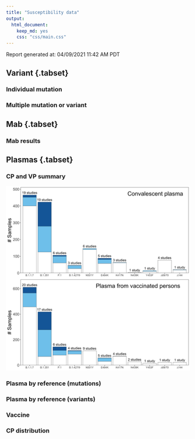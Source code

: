 ```yaml
---
title: "Susceptibility data"
output:
  html_document:
    keep_md: yes
    css: "css/main.css"
---
```


Report generated at: 04/09/2021 11:42 AM PDT



## Variant {.tabset}

### Individual mutation
<!--html_preserve--><div id="htmlwidget-564c2b056aa924404d58" style="width:100%;height:auto;" class="datatables html-widget"></div>
<script type="application/json" data-for="htmlwidget-564c2b056aa924404d58">{"x":{"filter":"none","extensions":["Buttons"],"data":[["S:501Y","S:484K","S:417N","S:417V","S:384A","S:452K","S:494D","S:486L","S:417T","S:982A","S:681H","S:18F","S:144del","S:1118H","S:570D","S:716I","S:246I","S:215G","S:80A","S:701V","20A.EU2","S:69del","S:453F","S:484Q","S:484P","S:494P","S:446V","S:384L","S:439K","S:456V","S:456K","S:796H","S:477R","S:452R","S:478I","S:444N","S:450D","S:486S","S:456A","S:485R","S:345A","S:345N","S:345S","S:346G","S:352D","S:441R","S:444E","S:446D","S:450K","S:450Y","S:477G","S:484G","S:486Y","S:499L","S:490S","S:484D","S:440K","S:475V","S:346S","S:483A","S:476S","S:367F","S:409E","S:354D","S:435S","S:458R","S:472V","S:519P","S:341I","S:359N","S:408I","S:321L","S:348T","S:378R","S:508H","S:490L","S:222V","S:455F","S:444Q","S:486V","S:445A","S:493K","S:417E","S:444T","S:493R","S:583D","S:655Y","S:1163Y","S:445E","S:445L","S:487R","S:485D","S:456R","S:475R","S:486R","S:494R","S:406W","S:483I","S:1229I","S:346K","S:537R","S:501T","S:486K","S:936Y","S:5F","S:831V","S:943T","S:483F","S:479S","S:484A","S:444R","S:445G","S:445I","S:445K","S:446S","S:455I","S:455R","S:475D","S:476A","S:493L","S:503F","S:460T","S:493E","S:692V","S:1147L","S:149Q","S:8V","S:8W","S:17Q","S:49Y","S:61Q","S:74K","S:74Q","S:145del","S:149H","S:165Q","S:234Q","S:282Q","S:331Q","S:338L","S:354K","S:414E","S:458N","S:468F","S:468T","S:519Q","S:520S","S:522S","S:522V","S:603Q","S:1237I","S:1263L","S:239K","S:845S","S:879S","S:939F","S:615L","S:616Q","S:657Q","S:709Q","S:839E","S:943R","S:1098Q","S:1124V","S:1134Q","S:1158Q","S:1173Q","S:1194Q","S:340A","S:682W","S:1128F","S:420T","S:460K","S:460S","S:440D","S:489H","S:483K","S:334K","S:335F","S:337H","S:337L","S:337R","S:337S","S:337T","S:339D","S:340K","S:340G","S:344S","S:354S","S:417R","S:436R","S:440A","S:444A","S:449N","S:373F","S:20N","S:26S","S:190S","S:12P","S:136Y","S:19A","S:147T","S:246A","S:138Y","S:146Y","S:486A","S:484V","S:490K","S:392A","S:378N","S:420R","S:253G","S:253Y"],[148,88,63,36,36,36,36,24,24,20,20,20,20,20,20,20,20,20,20,20,20,15,14,9,9,6,6,4,3,3,3,3,2,2,2,2,2,2,2,2,2,2,2,2,2,2,2,2,2,2,2,2,2,2,1,1,0,0,0,0,0,0,0,0,0,0,0,0,0,0,0,0,0,0,0,0,0,0,0,0,0,0,0,0,0,0,0,0,0,0,0,0,0,0,0,0,0,0,0,0,0,0,0,0,0,0,0,0,0,0,0,0,0,0,0,0,0,0,0,0,0,0,0,0,0,0,0,0,0,0,0,0,0,0,0,0,0,0,0,0,0,0,0,0,0,0,0,0,0,0,0,0,0,0,0,0,0,0,0,0,0,0,0,0,0,0,0,0,0,0,0,0,0,0,0,0,0,0,0,0,0,0,0,0,0,0,0,0,0,0,0,0,0,0,0,0,0,0,0,0,0,0,0,0,0,0,0,0,0,0,0,0,0],[116,57,71,0,0,0,0,0,0,27,22,22,22,22,22,22,22,22,22,22,5,11,15,0,0,0,0,0,26,0,0,0,15,0,0,0,0,0,0,0,0,0,0,0,0,0,0,0,0,0,0,0,0,0,0,0,15,15,15,1,1,1,1,1,1,1,1,1,1,1,1,1,1,1,1,0,0,0,0,0,0,0,0,0,0,0,0,0,0,0,0,0,0,0,0,0,0,0,0,0,0,0,0,0,0,0,0,0,0,0,0,0,0,0,0,0,0,0,0,0,0,0,0,0,0,0,0,0,0,0,0,0,0,0,0,0,0,0,0,0,0,0,0,0,0,0,0,0,0,0,0,0,0,0,0,0,0,0,0,0,0,0,0,0,0,0,0,0,0,0,0,0,0,0,0,0,0,0,0,0,0,0,0,0,0,0,0,0,0,0,0,0,0,0,0,0,0,0,0,0,0,0,0,0,0,0,0,0,0,0,0,0,0],[51,58,38,0,0,0,0,7,3,16,21,16,16,16,16,16,12,12,12,12,11,1,18,8,0,16,12,4,20,2,1,0,0,14,13,5,4,2,1,0,0,0,0,0,0,0,0,0,0,0,0,0,0,0,13,4,14,5,4,7,7,4,3,3,2,2,2,2,2,2,2,1,1,1,1,11,10,10,10,10,9,8,8,7,6,4,4,4,4,4,4,4,4,4,4,4,4,3,3,3,3,3,3,2,2,2,2,2,2,2,2,2,2,2,2,2,2,2,2,2,2,2,2,2,2,1,1,1,1,1,1,1,1,1,1,1,1,1,1,1,1,1,1,1,1,1,1,1,1,1,1,1,1,1,1,1,1,1,1,1,1,1,1,1,1,1,1,1,1,1,1,1,1,1,1,1,1,1,1,1,1,1,1,1,1,1,1,1,1,1,1,0,0,0,0,0,0,0,0,0,0,0,0,0,0,0,0,0,0,0,0,0,0],[17,16,14,3,1,1,1,3,3,9,11,9,9,9,9,8,6,6,6,5,5,4,5,3,0,6,7,4,16,1,0,3,0,5,8,2,0,0,0,2,0,0,0,0,0,0,0,0,0,0,0,0,0,0,3,1,2,5,2,8,7,7,4,4,8,8,8,8,4,4,4,4,4,4,4,6,3,3,1,0,2,1,0,1,2,3,3,3,2,2,0,0,0,0,0,0,0,7,4,3,0,0,0,10,8,8,8,3,2,1,1,1,1,1,1,1,1,1,1,1,1,0,0,0,0,4,4,4,4,4,4,4,4,4,4,4,4,4,4,4,4,4,4,4,4,4,4,4,4,4,4,4,4,4,4,4,4,4,4,4,4,4,4,4,4,4,4,4,0,0,0,0,0,0,0,0,0,0,0,0,0,0,0,0,0,0,0,0,0,0,0,2,2,2,1,1,1,1,1,1,1,1,1,1,1,0,0,0,0,0,0,0,0],[141,146,112,10,8,8,8,15,8,44,66,49,47,44,44,43,32,32,32,31,37,10,57,13,0,40,39,17,78,3,4,9,27,45,49,17,19,12,4,2,10,10,10,10,10,10,10,10,10,10,10,10,10,10,33,16,36,36,23,24,23,19,16,15,26,26,26,26,14,14,14,13,13,13,13,36,23,20,18,16,19,14,15,10,26,12,12,12,6,6,12,9,9,9,9,9,5,18,15,6,4,4,4,28,26,26,26,5,4,13,3,3,3,3,3,3,3,3,3,3,3,3,3,2,2,14,13,13,13,13,13,13,13,13,13,13,13,13,13,13,13,13,13,13,13,13,13,13,13,13,13,13,13,13,13,13,13,13,13,13,13,13,13,13,13,13,13,13,2,2,2,2,2,2,1,1,1,1,1,1,1,1,1,1,1,1,1,1,1,1,1,2,2,2,8,6,6,6,5,5,4,4,4,4,3,3,2,2,1,1,1,1,1]],"container":"<table class=\"display\">\n  <thead>\n    <tr>\n      <th>Variant.name<\/th>\n      <th>CP<\/th>\n      <th>VP<\/th>\n      <th>mAbs.phase3<\/th>\n      <th>mAbs.structure<\/th>\n      <th>other.mAbs<\/th>\n    <\/tr>\n  <\/thead>\n<\/table>","options":{"pageLength":20,"dom":"Bfrtip","buttons":["copy","csv","excel","print"],"columnDefs":[{"className":"dt-right","targets":[1,2,3,4,5]}],"order":[],"autoWidth":false,"orderClasses":false,"lengthMenu":[10,20,25,50,100]}},"evals":[],"jsHooks":[]}</script><!--/html_preserve-->

### Multiple mutation or variant
<!--html_preserve--><div id="htmlwidget-1781cd04627fef27fb37" style="width:100%;height:auto;" class="datatables html-widget"></div>
<script type="application/json" data-for="htmlwidget-1781cd04627fef27fb37">{"x":{"filter":"none","extensions":["Buttons"],"data":[["B.1.1.7","B.1.351","B.1.351 RBD","P.1","S:69del+70del","B.1.429","S:614G","S:242del+243del+244del","S:444T+445S+446T","S:455Y+456L","S:470N+471V+472P","B.1.1.7 +S:484K","S:484K+501Y","S:69del+70del+501Y+681H","Mink Cluster 5","S:69del+70del+501Y","S:69del+70del+453F","PT188_EM","S:69del+70del+501Y+570D","COH.20G/677H","B.1.351 :-18F-244del-246I","B.1.351 :-18F-242del-243del-244del-246I","P.2","S:69del+70del+796H","S:477N+514F","S:345A+517R","SARS-CoV","S:446P+456V+484P","B.1.1.298","B.1.351 :-246I","B.1.351 :-18F-246I","WIV1","B.1.351 :-18F-215G","B.1.1.50 +S:681H","S:417N+501Y","S:417N+484K","B.1.526","S:69del+70del+439K","S:80A+215G+484K+501Y+701V","S:145del+408I","S:417T+484K+501Y","S:417T+484K","S:261D+453F","S:354K+95I","S:354D+364Y","B.1.1.7 S1","S:453F+498H","S:69del+70del+453F+486L+501T+1229I","S:439K+1121L","S:475V+261D","S:490L+779H","S:324G+325D"],[475,423,169,106,77,46,44,42,36,36,36,20,19,18,18,15,15,15,10,10,7,6,5,3,2,2,1,1,0,0,0,0,0,0,0,0,0,0,0,0,0,0,0,0,0,0,0,0,0,0,0,0],[611,418,66,144,22,115,71,42,0,0,0,58,54,13,0,31,11,0,15,5,39,39,29,0,0,0,63,0,26,24,24,24,23,18,10,10,0,0,0,0,0,0,0,0,0,0,0,0,0,0,0,0],[67,61,26,25,20,9,6,16,0,0,0,0,5,2,2,15,4,0,0,2,0,0,0,0,0,0,0,0,0,4,0,0,0,0,0,0,3,3,2,1,1,1,1,1,1,1,1,1,0,0,0,0],[26,15,9,3,14,3,4,8,1,1,1,0,2,0,0,6,4,0,0,0,1,1,0,3,0,0,0,0,0,0,0,0,0,0,0,0,0,0,0,4,0,0,0,0,0,0,0,0,2,2,2,1],[228,142,113,47,70,39,40,43,8,8,8,0,18,2,2,47,13,4,0,2,3,3,0,9,10,10,0,0,0,9,0,0,0,0,0,0,5,3,2,13,2,2,1,1,1,1,1,1,2,2,2,8]],"container":"<table class=\"display\">\n  <thead>\n    <tr>\n      <th>Variant.name<\/th>\n      <th>CP<\/th>\n      <th>VP<\/th>\n      <th>mAbs.phase3<\/th>\n      <th>mAbs.structure<\/th>\n      <th>other.mAbs<\/th>\n    <\/tr>\n  <\/thead>\n<\/table>","options":{"pageLength":20,"dom":"Bfrtip","buttons":["copy","csv","excel","print"],"columnDefs":[{"className":"dt-right","targets":[1,2,3,4,5]}],"order":[],"autoWidth":false,"orderClasses":false,"lengthMenu":[10,20,25,50,100]}},"evals":[],"jsHooks":[]}</script><!--/html_preserve-->

## Mab {.tabset}

### Mab results
<!--html_preserve--><div id="htmlwidget-caf16c5c8894bc7cd633" style="width:100%;height:auto;" class="datatables html-widget"></div>
<script type="application/json" data-for="htmlwidget-caf16c5c8894bc7cd633">{"x":{"filter":"none","extensions":["Buttons"],"data":[["Casirivimab","Imdevimab","Etesevimab","Casirivimab/Imdevimab","Sotrovimab","Bamlanivimab","Bamlanivimab/Etesevimab","Cilgavimab","Tixagevimab","Cilgavimab/Tixagevimab","Vir-7831","REGN10989/10987","CAS","IMD","BRII-196","BRII-198","BRII-196/BRII-198","Regdanvimab","C135","C144","JMB2002","C144+C135","ADG20","P2C-1F11","B38","P2B-2F6","H014","S2E12","C121","S2M11","COVA1-16","Vir-7831+S2E12","P2B-1G5","BD-368-2","P5A-3C8","A19-46.1","A19-61.1","A23-58.1","B1-182.1","P22A-1D1","P5A-1B9","P5A-1D2","2-4","2-43","S2X259","S2H58","COVA2-04","DH1047","S2H14","COVA2-39","BD-629","S2D106","S2D19","S2D32","S2D8","S2D97","S2H7","S2H70","S2H71","S2H94","S2H97","S2N12","S2N22","S2N28","S2X128","S2X30","S2X305","S2X58","S2X608","S2X609","S2X615","S2X619","S2X35","CV30","CV2-75","CV3-1","S2D65","S2E11","S2E13","S2E16","S2E23","S2H19","S2H90","S2K15","S2K21","S2K30","S2K63v2","S2L17","S2L49","S2X16","S2X192","S2X227","S2X246","S2X324","S2X450","S2X475","S2X607","S2X613","S2X620","CV07-270","CC12.3","CC12.1","4A8","4-8","S2M28","S2X28","S2X333","S2L50","S2L26","S2X107","S2X124","S2X158","S2X303","H4","157","247","261-262","AB35","CA1","H00S022","X503","1B07","REGN10989","2B04","2H04","SARS2-01","SARS2-02","SARS2-07","SARS2-16","SARS2-19","SARS2-32","SARS2-38","5-24","5-7","2-17","4-19","REGN10989/10934","1-57","2-36","2-7","COVA1-18","910-30","1-20","2-15","2-30","2-38","4-20","REGN10985","COVA2-07","COVA1-12","COVA1-21","COVA2-17","COVA2-02","COVA2-29","C601","C602","C603","C613","C614","C627","C628","C643","C653","C660","C663","C666","C669","C670","C671","C675","C682","COV2-2072","COV2-3025","REGN10934","SARS2-10","SARS2-3","SARS2-31","SARS2-44","COV2-2381","COVOX-40","COV2-2676","COVA2-15","S2L28","DH1041","COV2-2165","COV2-2832","DH1042","DH1043","Vir-7832","4-18","COV2-2050","COV2-2082","COVOX-384","COV2-2479","COV2-2489","ADG10","ADG30","AZD7442","CQ012","CQ016","CQ024","CQ028","CQ045","CQ046","mAb102","CV05-163","B07","C14","CC6.29","CQ026","CQ038","I14","J08"],[172,169,167,120,81,70,54,39,39,36,28,24,2,1,20,20,8,1,71,52,12,10,3,109,88,88,82,76,67,58,35,27,27,24,23,22,22,22,22,22,22,22,20,20,12,8,7,6,6,4,4,3,3,3,3,3,3,3,3,3,3,3,3,3,3,3,3,3,3,3,3,3,2,2,2,2,2,2,2,2,2,2,2,2,2,2,2,2,2,2,2,2,2,2,2,2,2,2,2,1,1,1,46,26,9,9,5,2,1,1,1,1,1,88,82,82,82,82,82,82,82,34,32,29,29,29,29,29,29,29,29,29,26,25,24,23,22,21,21,21,21,20,20,20,20,20,20,20,16,15,15,15,12,12,11,11,11,11,11,11,11,11,11,11,11,11,11,11,11,11,11,10,10,10,10,10,10,10,9,9,8,7,7,6,6,6,6,6,6,5,5,5,5,4,4,3,3,3,2,2,2,2,2,2,2,1,1,1,1,1,1,1,1],["Phase 3","Phase 3","Phase 3","Phase 3","Phase 3","Phase 3","Phase 3","Phase 3","Phase 3","Phase 3","Phase 3","Phase 3","Phase 3","Phase 3","Phase 3","Phase 3","Phase 3","Phase 3","Phase 1","Phase 1","Phase 1","Phase 1","Phase 1","","","","","","","","","","","","","","","","","","","","","","","","","","","","","","","","","","","","","","","","","","","","","","","","","","","","","","","","","","","","","","","","","","","","","","","","","","","","","","","","","","","","","","","","","","","","","","","","","","","","","","","","","","","","","","","","","","","","","","","","","","","","","","","","","","","","","","","","","","","","","","","","","","","","","","","","","","","","","","","","","","","","","","","","","","","","","","","","","","","","","","","","","","","","","",""],["RBD","RBD","RBD","RBD","RBD","RBD","RBD","RBD","RBD","RBD","RBD","RBD","RBD","RBD","","","","","RBD","RBD","RBD","RBD","","RBD","RBD","RBD","RBD","RBD","RBD","RBD","RBD","RBD","RBD","RBD","RBD","RBD","RBD","RBD","RBD","RBD","RBD","RBD","RBD","RBD","RBD","RBD","RBD","RBD","RBD","RBD","RBD","RBD","RBD","RBD","RBD","RBD","RBD","RBD","RBD","RBD","RBD","RBD","RBD","RBD","RBD","RBD","RBD","RBD","RBD","RBD","RBD","RBD","RBD","RBD","RBD","RBD","RBD","RBD","RBD","RBD","RBD","RBD","RBD","RBD","RBD","RBD","RBD","RBD","RBD","RBD","RBD","RBD","RBD","RBD","RBD","RBD","RBD","RBD","RBD","RBD","RBD","RBD","NTD","NTD","NTD","NTD","NTD","NTD","NTD","NTD","NTD","NTD","NTD","","","","","","","","","","","","","","","","","","","","","","","","","","","","","","","","","","","","","","","","","","","","","","","","","","","","","","","","","","","","","","","","","","","","","","","","","","","","","","","","","","","","","","","","","","","","","","","","","","","",""],["6XDG","6XDG","7C01","6XDG","6WPS","7KMG","7KMG","7L7E","7L7D","7L7E","6WPS","6XDG","6XDG","6XDG","","","","7CM4","7K8Z","7K90","","7K8Z","","7CDI","7BZ5","7BWJ","7CAH","7K4N","7K8X","7K43","7JMW","7K4N","","7CHH","","","","","","","","","6XEY","","","","7JMO","7LD1","7JX3","7JMP","7CH5","","","","","","","","","","","","","","","","","","","","","","7JXE","6XE1","","","","","","","","","","","","","","","","","","","","","","","","","","6XKP","6XC4","6XC2","7C2L","","","","","","","","","","","","","","","","","","","","","","","","","","","","","","7L2F","","","","","","","","","7KS9","","","","","","","","","","","","","","","","","","","","","","","","","","","","","","","","","","","","","","","","","","7LAA","","","","","","","","","","","","","","","","","","","","","","7LOP","","","","","","",""]],"container":"<table class=\"display\">\n  <thead>\n    <tr>\n      <th>mab<\/th>\n      <th>results<\/th>\n      <th>avail<\/th>\n      <th>target<\/th>\n      <th>pdb<\/th>\n    <\/tr>\n  <\/thead>\n<\/table>","options":{"pageLength":20,"dom":"Bfrtip","buttons":["copy","csv","excel","print"],"columnDefs":[{"className":"dt-right","targets":1}],"order":[],"autoWidth":false,"orderClasses":false,"lengthMenu":[10,20,25,50,100]}},"evals":[],"jsHooks":[]}</script><!--/html_preserve-->

## Plasmas {.tabset}

### CP and VP summary

<img src="summary_files/figure-html/cpvp-1.png" width="960" />

### Plasma by reference (mutations)
<!--html_preserve--><div id="htmlwidget-c1b01a92590076b4070a" style="width:100%;height:auto;" class="datatables html-widget"></div>
<script type="application/json" data-for="htmlwidget-c1b01a92590076b4070a">{"x":{"filter":"none","extensions":["Buttons"],"data":[["E484K","E484K","E484K","E484K","E484K","E484K","E484K","E484K","E484K","E484K","E484K","E484K + N501Y","E484K + N501Y","E484K + N501Y","K417N","K417N","K417N","K417N","K417N","K417N","K417N","K417N","K417N + E484K + N501Y","K417N + E484K + N501Y","K417N + E484K + N501Y","K417N + E484K + N501Y","K417N + E484K + N501Y","K417N + E484K + N501Y","K417N + E484K + N501Y","K417N + E484K + N501Y","K417N + E484K + N501Y","K417N + E484K + N501Y","L452R","N439K","N439K","N439K","N439K","N501Y","N501Y","N501Y","N501Y","N501Y","N501Y","N501Y","N501Y","N501Y","N501Y","N501Y","N501Y","N501Y","N501Y","Y453F","Y453F","Y453F","∆144","∆144","∆144","∆69/70","∆69/70","∆69/70","∆69/70","∆69/70","∆69/70 + N501Y","∆69/70 + N501Y","∆69/70 + N501Y","∆69/70 + N501Y + A570D","∆69/70 + N501Y + A570D","∆69/70 + N501Y + Y453F","∆69/70 + N501Y + Y453F"],["BNT162b2","BNT162b2","BNT162b2","BNT162b2","CP","CP","CP","CP","CP","mRNA-1273","mRNA-1273","BNT162b2","BNT162b2","CP","BNT162b2","BNT162b2","BNT162b2","CP","CP","CP","mRNA-1273","mRNA-1273","AZD1222","BNT162b2","BNT162b2","CP","CP","CP","CP(6M)","CP(High Titer)","CP(Low Titer)","mRNA-1273","CP","BNT162b2","CP","mRNA-1273","mRNA-1273","BNT162b2","BNT162b2","BNT162b2","BNT162b2","CP","CP","CP","CP","CP","CP_acute","mRNA-1273","mRNA-1273","mRNA-1273","mRNA-1273","BNT162b2","CP","mRNA-1273","BNT162b2","CP","mRNA-1273","BNT162b2","CP","CP","CP","mRNA-1273","BNT162b2","CP","mRNA-1273","BNT162b2_1ds","CP","CP","mRNA-1273"],[2,1,3,6,1,17,10,6,23,10,8,4,20,6,23,4,10,17,20,24,11,12,1,17,4,12,36,22,37,6,5,11,0,4,3,11,11,5,4,10,20,19,11,18,18,24,16,14,11,11,12,4,10,11,10,18,12,10,3,18,20,12,20,15,11,15,10,12,11],[3,4,1,3,1,10,0,12,1,1,4,19,0,10,1,0,0,2,0,0,0,0,7,3,0,5,8,1,6,5,6,0,1,0,0,0,0,0,0,0,0,0,4,0,2,0,0,0,0,0,0,0,4,0,0,2,0,0,0,0,0,0,0,0,0,0,0,3,0],[0,0,0,1,2,3,0,2,0,0,0,1,0,3,0,0,0,0,0,0,0,0,5,0,0,2,1,0,2,9,6,0,1,0,0,0,0,0,0,0,0,0,0,0,0,0,0,0,0,0,0,0,0,0,0,0,0,0,0,0,0,0,0,0,0,0,0,0,0],["Jangra21","Tada21","Wang21","Wang21b","Greaney21","Jangra21","Tada21","Wang21b","Wang21f","Wang21","Wang21b","Chen21","Xie21b","Chen21","Chen21","Wang21","Wang21b","Chen21","Wang21b","Wang21f","Wang21","Wang21b","Madhi21","Liu21b","Wang21","Chen21","Wang21","Wang21f","Wang21","Wibmer21","Wibmer21","Wang21","Liu21","Wang21","Shen21","Shen21","Wang21","Tada21","Wang21","Wang21b","Xie21b","Edara21","Shen21","Tada21","Wang21b","Wang21f","Edara21","Edara21","Shen21","Wang21","Wang21b","Wang21","Hoffmann21b","Wang21","Wang21b","Wang21b","Wang21b","Wang21b","Kemp21","Tada21","Wang21b","Wang21b","Xie21b","Shen21","Shen21","Collier21","Collier21","Shen21","Shen21"],[4.3,4.3,1.9,2.8,9.4,2.7,1.6,4.2,1.1,1.6,2.7,4.2,1,5.7,0.9,0.6,0.7,0.6,0.9,0.5,0.7,1,6.6,2,2,2.6,2,1,1.9,6.6,6.8,1.7,9.9,0.8,1.1,1.1,0.8,1.1,1.8,1.5,0.8,0.7,2.2,0.7,1.3,0.8,0.7,0.9,0.8,1.5,0.8,0.6,1.9,0.8,1.2,1.4,1.2,1,0.8,1,1.1,0.8,0.8,0.8,0.7,0.5,0.8,1.7,1]],"container":"<table class=\"display\">\n  <thead>\n    <tr>\n      <th>Variant.name<\/th>\n      <th>Plasma<\/th>\n      <th>S<\/th>\n      <th>I<\/th>\n      <th>R<\/th>\n      <th>Reference<\/th>\n      <th>Median<\/th>\n    <\/tr>\n  <\/thead>\n<\/table>","options":{"pageLength":20,"dom":"Bfrtip","buttons":["copy","csv","excel","print"],"columnDefs":[{"className":"dt-right","targets":[2,3,4,6]}],"order":[],"autoWidth":false,"orderClasses":false,"lengthMenu":[10,20,25,50,100]}},"evals":[],"jsHooks":[]}</script><!--/html_preserve--><!--html_preserve--><div id="htmlwidget-a33ca7d7958587b4e2b5" style="width:100%;height:auto;" class="datatables html-widget"></div>
<script type="application/json" data-for="htmlwidget-a33ca7d7958587b4e2b5">{"x":{"filter":"none","extensions":["Buttons"],"data":[["E484K","E484K + N501Y","K417N","K417N + E484K + N501Y","K417N + E484K + N501Y","N501Y","N501Y","N501Y","N501Y","N501Y","N501Y","∆69/70","∆69/70"],["BNT162b2","BNT162b2","BNT162b2","BNT162b2","mRNA-1273","BNT162b2","BNT162b2","BNT162b2","Mild","Severe","mRNA-1273","Mild","Severe"],["Kuzmina21","Kuzmina21","Kuzmina21","Kuzmina21","Wu21","Kuzmina21","Xie21","Xie21","Rees-Spear21","Rees-Spear21","Wu21","Rees-Spear21","Rees-Spear21"],["3.4","3.8","1.1","4.5","2.7","1.1","0.5","0.5","<3.0","<3.0","0.9","<3.0","<3.0"],[10,10,10,10,8,10,3,5,16,18,8,18,18]],"container":"<table class=\"display\">\n  <thead>\n    <tr>\n      <th>Variant.name<\/th>\n      <th>Plasma<\/th>\n      <th>Reference<\/th>\n      <th>Fold<\/th>\n      <th>Samples<\/th>\n    <\/tr>\n  <\/thead>\n<\/table>","options":{"pageLength":20,"dom":"Bfrtip","buttons":["copy","csv","excel","print"],"columnDefs":[{"className":"dt-right","targets":4}],"order":[],"autoWidth":false,"orderClasses":false,"lengthMenu":[10,20,25,50,100]}},"evals":[],"jsHooks":[]}</script><!--/html_preserve-->

### Plasma by reference (variants)
<!--html_preserve--><div id="htmlwidget-c4521870fbed1f42a896" style="width:100%;height:auto;" class="datatables html-widget"></div>
<script type="application/json" data-for="htmlwidget-c4521870fbed1f42a896">{"x":{"filter":"none","extensions":["Buttons"],"data":[["B.1.1.7","B.1.1.7","B.1.1.7","B.1.1.7","B.1.1.7","B.1.1.7","B.1.1.7","B.1.1.7","B.1.1.7","B.1.1.7","B.1.1.7","B.1.1.7","B.1.1.7","B.1.1.7","B.1.1.7","B.1.1.7","B.1.1.7","B.1.1.7","B.1.1.7","B.1.1.7","B.1.1.7","B.1.1.7","B.1.1.7","B.1.1.7","B.1.1.7","B.1.1.7","B.1.1.7","B.1.1.7","B.1.1.7","B.1.1.7","B.1.1.7","B.1.1.7","B.1.1.7","B.1.1.7","B.1.1.7","B.1.1.7","B.1.1.7","B.1.1.7","B.1.1.7","B.1.1.7","B.1.1.7","B.1.1.7","B.1.1.7","B.1.1.7","B.1.1.7","B.1.1.7","B.1.1.7","B.1.1.7","B.1.1.7","B.1.1.7","B.1.1.7","B.1.1.7","B.1.1.7","B.1.351","B.1.351","B.1.351","B.1.351","B.1.351","B.1.351","B.1.351","B.1.351","B.1.351","B.1.351","B.1.351","B.1.351","B.1.351","B.1.351","B.1.351","B.1.351","B.1.351","B.1.351","B.1.351","B.1.351","B.1.351","B.1.351","B.1.351","B.1.351","B.1.351","B.1.351","B.1.351","B.1.351","B.1.351","B.1.351","B.1.351","B.1.351","B.1.351","B.1.351","B.1.351","B.1.351","B.1.351","B.1.351","B.1.351","B.1.351","B.1.351","B.1.351","B.1.351","B.1.351","B.1.351","B.1.351","B.1.351","B.1.351","B.1.351","B.1.351","B.1.351","B.1.351","B.1.427/9","B.1.427/9","B.1.427/9","B.1.427/9","B.1.427/9","B.1.427/9","B.1.427/9","B.1.427/9","B.1.427/9","B.1.427/9","B.1.427/9","B.1.427/9","P.1","P.1","P.1","P.1","P.1","P.1","P.1","P.1","P.1","P.1","P.1","P.1","P.1","P.1","P.1","P.1"],["AZD1222","BBIBP-CorV","BNT162b2","BNT162b2","BNT162b2","BNT162b2","BNT162b2","BNT162b2","BNT162b2","BNT162b2","BNT162b2","BNT162b2","BNT162b2_1ds","BNT162b2_2ds","BNT162b2_W2","BNT162b2_W3","BNT162b2_W4","BNT162b2_W5","BNT162b2_W6","BNT162b2_infected","BNT162b2_one_dose","CP","CP","CP","CP","CP","CP","CP","CP","CP","CP","CP","CP","CP","CP","CP","CP","CP","CP(8M)","CP_M3","CP_M6","CP_M9","CP_acute","CoronaVac","IVIG","IVIG","NVX-CoV","mRNA-1273","mRNA-1273","mRNA-1273","mRNA-1273","mRNA-1273","mRNA-1273","AZD1222","AZD1222","BBIBP-CorV","BNT162b2","BNT162b2","BNT162b2","BNT162b2","BNT162b2","BNT162b2","BNT162b2","BNT162b2","BNT162b2","BNT162b2","BNT162b2","BNT162b2_W2","BNT162b2_W3","BNT162b2_W4","BNT162b2_W5","BNT162b2_W6","BNT162b2_infected","BNT162b2_one_dose","CP","CP","CP","CP","CP","CP","CP","CP","CP","CP","CP","CP","CP","CP","CP","CP","CP","CP(8M)","CP(High Titer)","CP(Low Titer)","CP_M3","CP_M6","CP_M9","CoronaVac","IVIG","IVIG","NVV","mRNA-1273","mRNA-1273","mRNA-1273","mRNA-1273","BNT162b2","BNT162b2","BNT162b2_infected","CP","CP","CP","IVIG","NVV","mRNA-1273","mRNA-1273","mRNA-1273","mRNA-1273","AZD1222","BNT162b2","BNT162b2","BNT162b2","BNT162b2","BNT162b2","BNT162b2_infected","CP","CP","CP","CP","CP","CP","IVIG","mRNA-1273","mRNA-1273"],[3,16,8,8,20,15,16,12,40,9,10,0,28,18,8,11,8,13,13,4,0,5,8,18,11,19,27,8,13,5,13,3,3,14,20,23,23,1,11,27,21,30,15,12,6,6,20,14,4,30,12,12,8,0,2,5,1,0,4,15,3,3,2,4,0,0,1,6,4,3,3,2,3,0,3,9,1,4,4,0,5,0,1,9,1,4,6,3,20,0,2,5,1,4,12,12,18,5,0,1,0,1,1,0,0,3,8,3,7,7,6,6,15,7,3,6,20,17,12,14,7,12,8,4,7,18,2,4,12,15,2,0,5],[23,0,0,1,4,0,10,1,0,1,0,2,7,3,7,4,2,0,0,1,0,0,0,1,8,0,3,1,5,2,2,3,5,5,0,0,1,2,8,1,4,0,1,1,0,0,7,0,0,10,0,0,0,3,11,1,3,12,9,5,19,9,3,5,6,3,14,7,6,6,3,6,2,0,1,7,11,4,9,2,10,4,1,1,1,9,9,7,1,2,11,9,7,2,11,6,12,1,3,4,7,13,8,5,8,0,5,2,10,7,2,0,8,1,1,2,6,7,3,10,7,1,1,1,2,14,6,2,7,5,4,0,7],[23,3,0,0,0,0,0,0,0,0,0,1,2,0,0,1,0,0,0,0,5,0,0,0,1,0,0,0,1,0,0,3,0,1,0,0,6,1,0,0,0,0,0,9,0,0,1,0,0,0,0,0,0,6,5,13,2,12,2,0,2,1,0,1,4,0,8,2,6,1,7,5,0,10,3,3,9,1,6,0,21,7,7,0,4,7,5,2,9,2,16,5,14,7,5,7,0,16,3,1,15,12,3,7,0,0,0,0,1,0,0,0,0,0,0,3,0,1,0,0,1,0,1,0,1,2,1,1,1,0,0,3,0],["Emary21*","Wang21g","Brown21","Brown21*","Chen21*","Hoffmann21","Marot21*","McCallum21b","Muik21","Wang21b","Wang21b*","Widera21*","Collier21","Collier21","Planas21","Planas21","Planas21","Planas21","Planas21","McCallum21b","Skelly21*","Brown21","Brown21*","Chen21*","Collier21","Edara21*","Faulkner21*","Hoffmann21","Hu21","Marot21*","Shen21","Skelly21","Tang21","Wang21b","Wang21b*","Wang21f","Wang21g","Widera21*","Hu21","Planas21","Planas21","Planas21","Edara21*","Wang21g","Tang21","Tang21*","Shen21","Edara21*","Garcia-Beltran21","Shen21","Wang21b","Wang21b*","Wu21","Madhi21","Zhou21b*","Wang21g","Becker21*","Chen21*","Hoffmann21","Liu21b","Marot21*","McCallum21b","Tada21","Wang21b","Wang21b*","Widera21*","Zhou21b*","Planas21","Planas21","Planas21","Planas21","Planas21","McCallum21b","Skelly21*","Becker21*","Chen21*","Faulkner21*","Hoffmann21","Hu21","Marot21*","Moyo-Gwete21","Shen21b","Skelly21","Tada21","Tang21","Wang21b","Wang21b*","Wang21f","Wang21g","Widera21*","Zhou21b*","Hu21","Wibmer21","Wibmer21","Planas21","Planas21","Planas21","Wang21g","Tang21","Tang21*","Shen21b","Shen21b","Wang21b","Wang21b*","Wu21","Deng21","McCallum21b","McCallum21b","Deng21","Shen21b","Tang21","Tang21","Shen21b","Deng21","Garcia-Beltran21","McCallum21b","Shen21b","Dejnirattisai21*","Chen21*","Dejnirattisai21*","Hoffmann21","McCallum21b","Wang21d","McCallum21b","Chen21*","Dejnirattisai21*","Hoffmann21","Tang21","Wang21d","Wang21f","Tang21","Garcia-Beltran21","Wang21d"],[8.7,0.9,1,0.8,1.9,1.4,2,1.1,1.3,1.9,0.9,8,1.6,2,2.2,2.5,0.9,0.9,0.3,1.6,67,0.8,0.7,1.4,2.7,0.6,1.6,1.2,2.2,1,1.5,3.4,3.3,2.3,0.9,1.2,1,8,2.2,0.9,0.9,0.9,0.9,1.6,1.7,2.4,2.2,0.9,2,2.1,1.8,0.7,1.2,23,7.8,4.2,5.6,10,5,2,4,4,3.8,4,9.2,8,7.5,3.6,6.2,3.8,11,7.2,2.1,60,10,3.3,9.3,3.6,4.8,6,10,19,57,1.5,12,6.5,5.1,5.6,2,12,14,6,14,11,4.2,3.8,2.6,4.9,9.8,6.5,13,9.1,7.3,11,6.9,2,2.8,2.9,4,3.1,2.3,1.5,2.3,2,2.6,2.6,2.3,2.7,2.2,2.8,4,1.9,1.9,1,2.1,3,6.1,2.9,2.5,2,4.1,19,3.4]],"container":"<table class=\"display\">\n  <thead>\n    <tr>\n      <th>Variant.name<\/th>\n      <th>Plasma<\/th>\n      <th>S<\/th>\n      <th>I<\/th>\n      <th>R<\/th>\n      <th>Reference<\/th>\n      <th>Median<\/th>\n    <\/tr>\n  <\/thead>\n<\/table>","options":{"pageLength":20,"dom":"Bfrtip","buttons":["copy","csv","excel","print"],"columnDefs":[{"className":"dt-right","targets":[2,3,4,6]}],"order":[],"autoWidth":false,"orderClasses":false,"lengthMenu":[10,20,25,50,100]}},"evals":[],"jsHooks":[]}</script><!--/html_preserve--><!--html_preserve--><div id="htmlwidget-b74fb8c6ba13ee24f936" style="width:100%;height:auto;" class="datatables html-widget"></div>
<script type="application/json" data-for="htmlwidget-b74fb8c6ba13ee24f936">{"x":{"filter":"none","extensions":["Buttons"],"data":[["B.1.1.7","B.1.1.7","B.1.1.7","B.1.1.7","B.1.1.7","B.1.1.7","B.1.1.7","B.1.1.7","B.1.1.7","B.1.1.7","B.1.351","B.1.351","B.1.351","B.1.427/9","P.1"],["AZD1222","BNT162b2","BNT162b2","BNT162b2","BNT162b2","BNT162b2","CP","CP","Mild","Severe","BNT162b2","BNT162b2","CP","BNT162b2","BNT162b2"],["Supasa21*","Garcia-Beltran21","Kuzmina21","Skelly21","Supasa21*","Zuckerman21*","Kuzmina21","Supasa21*","Rees-Spear21","Rees-Spear21","Kuzmina21","Skelly21","Kuzmina21","Garcia-Beltran21","Garcia-Beltran21"],["2.1","2.3","1.0","2.0","3.3","2.0","1.5","2.9","<3.0","<3.0","6.8","5.0","6.9","2.9","15.1"],[10,22,10,25,25,18,10,34,13,13,10,25,10,22,22]],"container":"<table class=\"display\">\n  <thead>\n    <tr>\n      <th>Variant.name<\/th>\n      <th>Plasma<\/th>\n      <th>Reference<\/th>\n      <th>Fold<\/th>\n      <th>Samples<\/th>\n    <\/tr>\n  <\/thead>\n<\/table>","options":{"pageLength":20,"dom":"Bfrtip","buttons":["copy","csv","excel","print"],"columnDefs":[{"className":"dt-right","targets":4}],"order":[],"autoWidth":false,"orderClasses":false,"lengthMenu":[10,20,25,50,100]}},"evals":[],"jsHooks":[]}</script><!--/html_preserve-->

### Vaccine
<!--html_preserve--><div id="htmlwidget-a6d89688e4692a8933d9" style="width:100%;height:auto;" class="datatables html-widget"></div>
<script type="application/json" data-for="htmlwidget-a6d89688e4692a8933d9">{"x":{"filter":"none","extensions":["Buttons"],"data":[["AZD1222","BBIBP-CorV","BNT162b2","CoronaVac","NVX-CoV2373","mRNA-1273"],[115,57,1230,66,73,648]],"container":"<table class=\"display\">\n  <thead>\n    <tr>\n      <th>Vaccine<\/th>\n      <th>Samples<\/th>\n    <\/tr>\n  <\/thead>\n<\/table>","options":{"pageLength":20,"dom":"Bfrtip","buttons":["copy","csv","excel","print"],"columnDefs":[{"className":"dt-right","targets":1}],"order":[],"autoWidth":false,"orderClasses":false,"lengthMenu":[10,20,25,50,100]}},"evals":[],"jsHooks":[]}</script><!--/html_preserve-->


### CP distribution
```
```
